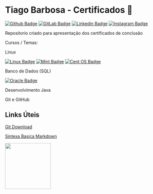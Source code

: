 # Tiago Barbosa - Certificados :dart:

[![Github Badge](https://img.shields.io/badge/GitHub-100000?style=for-the-badge&logo=github&logoColor=white&link=https://github.com/TiagoABarbosa)](https://github.com/TiagoABarbosa)
[![GitLab Badge](https://img.shields.io/badge/GitLab-330F63?style=for-the-badge&logo=gitlab&logoColor=white&https://gitlab.com/tiago.barbosa)](https://gitlab.com/tiago.barbosa)
[![Linkedin Badge](https://img.shields.io/badge/LinkedIn-0077B5?style=for-the-badge&logo=linkedin&logoColor=white&link=https://www.linkedin.com/in/tiagoalvestec/)](https://www.linkedin.com/in/tiagoalvestec/)
[![Instagram Badge](https://img.shields.io/badge/Instagram-E4405F?style=for-the-badge&logo=instagram&logoColor=white&https://www.instagram.com/tiago_alvves/)](https://www.instagram.com/tiago_alvves/)


Repositorio criado para apresentação dos certificados de conclusão



Cursos / Temas:

Linux<p>
[![Linux Badge](https://img.shields.io/badge/Linux-FCC624?style=for-the-badge&logo=linux&logoColor=black)](https://www.linux.org/pages/download/)
[![Mint Badge](https://img.shields.io/badge/Linux_Mint-87CF3E?style=for-the-badge&logo=linux-mint&logoColor=white)](https://www.linuxmint.com/download.php)
[![Cent OS Badge](https://img.shields.io/badge/Cent%20OS-262577?style=for-the-badge&logo=CentOS&logoColor=white)](https://www.linuxmint.com/download.php)

Banco de Dados (SQL)<p>
[![Oracle Badge](https://img.shields.io/badge/Oracle-F80000?style=for-the-badge&logo=oracle&logoColor=black)](https://www.oracle.com/database/)

Desenvolvimento Java

Git e GitHub



## Links Úteis
[Git Download](https://git-scm.com/downloads)

[Sintexa Basica Markdown](https://www.markdownguide.org/basic-syntax/)

<img src="https://user-images.githubusercontent.com/82111560/127757027-c5d69b0f-28a8-4697-a493-972253bb3f19.png" width="150">
